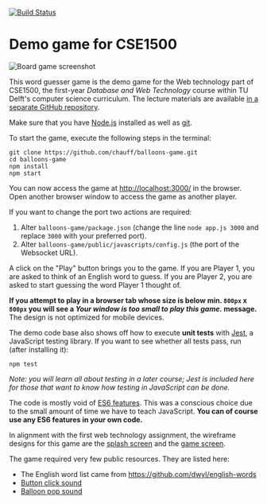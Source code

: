 [![Build Status](https://github.com/chauff/cse1500-balloons-game/workflows/node.js.yml/badge.svg)](https://github.com/chauff/cse1500-balloons-game/actions)

# Demo game for CSE1500

![Board game screenshot](screenshot.png)

This word guesser game is the demo game for the Web technology part of CSE1500, the first-year *Database and Web Technology* course within TU Delft's computer science curriculum. The lecture materials are available [in a separate GitHub repository](https://github.com/chauff/cse1500-web-transcripts). 

Make sure that you have [Node.js](https://nodejs.org/en/) installed as well as [git](https://git-scm.com/).

To start the game, execute the following steps in the terminal:

```console
git clone https://github.com/chauff/balloons-game.git
cd balloons-game
npm install
npm start
```

You can now access the game at [http://localhost:3000/](http://localhost:3000/) in the browser. Open another browser window to access the game as another player.

If you want to change the port two actions are required: 

1. Alter `balloons-game/package.json` (change the line `node app.js 3000` and replace `3000` with your preferred port).
2. Alter `balloons-game/public/javascripts/config.js` (the port of the Websocket URL).

A click on the "Play" button brings you to the game. If you are Player 1, you are asked to think of an English word to guess. If you are Player 2, you are asked to start guessing the word Player 1 thought of.

**If you attempt to play in a browser tab whose size is below min. `800px` x `800px` you will see a _Your window is too small to play this game._ message.** The design is not optimized for mobile devices.

The demo code base also shows off how to execute **unit tests** with [Jest](https://jestjs.io/), a JavaScript testing library. If you want to see whether all tests pass, run (after installing it):

```
npm test
```

*Note: you will learn all about testing in a later course; Jest is included here for those that want to know how testing in JavaScript can be done.*

The code is mostly void of [ES6 features](http://es6-features.org/). This was a conscious choice due to the small amount of time we have to teach JavaScript. **You can of course use any ES6 features in your own code.**

In alignment with the first web technology assignment, the wireframe designs for this game are the [splash screen](https://wireframe.cc/uInPWd) and the [game screen](https://wireframe.cc/z9NaMr).

The game required very few public resources. They are listed here:

- The English word list came from https://github.com/dwyl/english-words
- [Button click sound](http://www.pachd.com/button.html)
- [Balloon pop sound](https://bigsoundbank.com/detail-1023-explosion-far-away.html)
